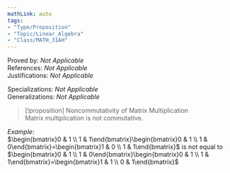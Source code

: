 ```yaml
---
mathLink: auto  
tags:  
- "Type/Proposition"  
- "Topic/Linear_Algebra"  
- "Class/MATH_31AH"  
---
```

Proved by: <i>Not Applicable</i>  
References: <i>Not Applicable</i>  
Justifications: <i>Not Applicable</i>  
  
Specializations: <i>Not Applicable</i>  
Generalizations: <i>Not Applicable</i>  
  
> [!proposition] Noncommutativity of Matrix Multiplication  
> Matrix multiplication is not commutative.  
  
*Example:*  
$\begin{bmatrix}0 & 1 \\  
1 & 1\end{bmatrix}\begin{bmatrix}0 & 1 \\  
1 & 0\end{bmatrix}=\begin{bmatrix}1 & 0 \\  
1 & 1\end{bmatrix}$ is not equal to $\begin{bmatrix}0 & 1 \\  
1 & 0\end{bmatrix}\begin{bmatrix}0 & 1 \\  
1 & 1\end{bmatrix}=\begin{bmatrix}1 & 1 \\  
0 & 1\end{bmatrix}$  
